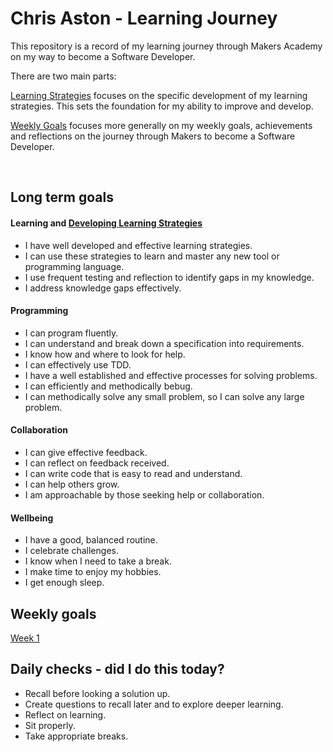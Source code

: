 # Chris Aston - Learning Journey
This repository is a record of my learning journey through Makers Academy on my way to become a Software Developer. 

There are two main parts:

[Learning Strategies](https://github.com/AUTOMCAS/LearningJourney/tree/main/Learning_Stratagies) focuses on the specific development of my learning strategies. This sets the foundation for my ability to improve and develop.

[Weekly Goals](https://github.com/AUTOMCAS/LearningJourney/tree/main/Weekly_Goals) focuses more generally on my weekly goals, achievements and reflections on the journey through Makers to become a Software Developer.

&nbsp;
## Long term goals

#### Learning  and [Developing Learning Strategies](https://github.com/AUTOMCAS/LearningJourney/tree/main/Learning_Stratagies)

- I have well developed and effective learning strategies.
- I can use these strategies to learn and master any new tool or programming language.
- I use frequent testing and reflection to identify gaps in my knowledge.
- I address knowledge gaps effectively.


#### Programming
- I can program fluently.
- I can understand and break down a specification into requirements.
- I know how and where to look for help.
- I can effectively use TDD.
- I have a well established and effective processes for solving problems.
- I can efficiently and methodically bebug.
- I can methodically solve any small problem, so I can solve any large problem.


#### Collaboration
- I can give effective feedback.
- I can reflect on feedback received.
- I can write code that is easy to read and understand.
- I can help others grow.
- I am approachable by those seeking help or collaboration.


#### Wellbeing
- I have a good, balanced routine.
- I celebrate challenges.
- I know when I need to take a break.
- I make time to enjoy my hobbies.
- I get enough sleep.



## Weekly goals
[Week 1](https://github.com/AUTOMCAS/LearningJourney/blob/main/Weekly_Goals/Week1.md)

## Daily checks - did I do this today?
- Recall before looking a solution up.
- Create questions to recall later and to explore deeper learning.
- Reflect on learning.
- Sit properly.
- Take appropriate breaks.